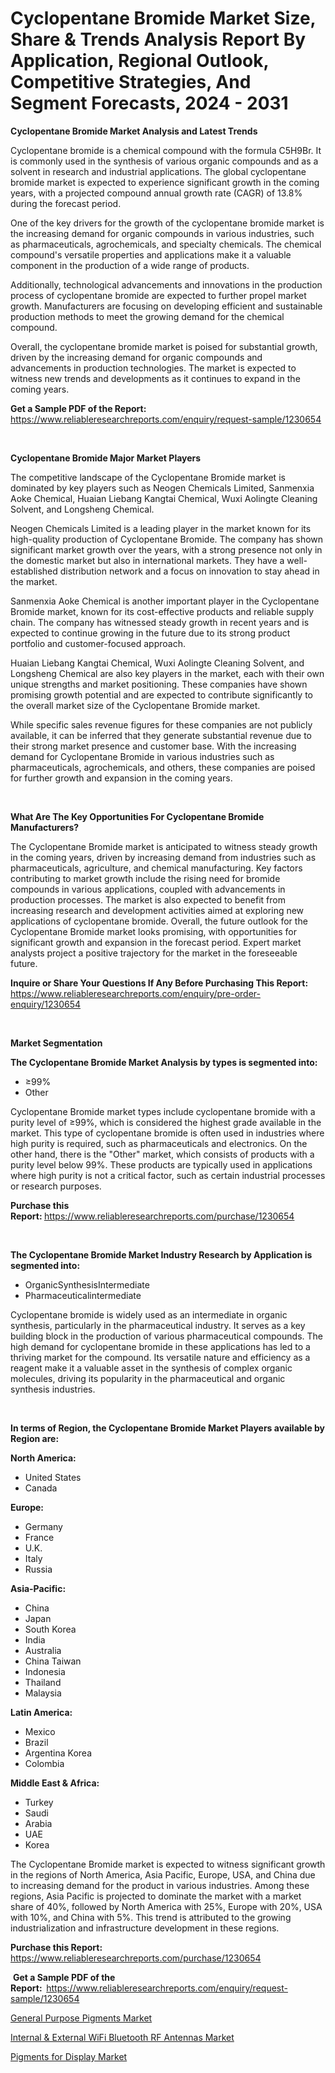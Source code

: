 <p><h1>Cyclopentane Bromide Market Size, Share & Trends Analysis Report By Application, Regional Outlook, Competitive Strategies, And Segment Forecasts, 2024 - 2031</h1></p><p><strong>Cyclopentane Bromide Market Analysis and Latest Trends</strong></p>
<p><p>Cyclopentane bromide is a chemical compound with the formula C5H9Br. It is commonly used in the synthesis of various organic compounds and as a solvent in research and industrial applications. The global cyclopentane bromide market is expected to experience significant growth in the coming years, with a projected compound annual growth rate (CAGR) of 13.8% during the forecast period.</p><p>One of the key drivers for the growth of the cyclopentane bromide market is the increasing demand for organic compounds in various industries, such as pharmaceuticals, agrochemicals, and specialty chemicals. The chemical compound's versatile properties and applications make it a valuable component in the production of a wide range of products.</p><p>Additionally, technological advancements and innovations in the production process of cyclopentane bromide are expected to further propel market growth. Manufacturers are focusing on developing efficient and sustainable production methods to meet the growing demand for the chemical compound.</p><p>Overall, the cyclopentane bromide market is poised for substantial growth, driven by the increasing demand for organic compounds and advancements in production technologies. The market is expected to witness new trends and developments as it continues to expand in the coming years.</p></p>
<p><strong>Get a Sample PDF of the Report:&nbsp;</strong> <a href="https://www.reliableresearchreports.com/enquiry/request-sample/1230654">https://www.reliableresearchreports.com/enquiry/request-sample/1230654</a></p>
<p>&nbsp;</p>
<p><strong>Cyclopentane Bromide Major Market Players</strong></p>
<p><p>The competitive landscape of the Cyclopentane Bromide market is dominated by key players such as Neogen Chemicals Limited, Sanmenxia Aoke Chemical, Huaian Liebang Kangtai Chemical, Wuxi Aolingte Cleaning Solvent, and Longsheng Chemical. </p><p>Neogen Chemicals Limited is a leading player in the market known for its high-quality production of Cyclopentane Bromide. The company has shown significant market growth over the years, with a strong presence not only in the domestic market but also in international markets. They have a well-established distribution network and a focus on innovation to stay ahead in the market.</p><p>Sanmenxia Aoke Chemical is another important player in the Cyclopentane Bromide market, known for its cost-effective products and reliable supply chain. The company has witnessed steady growth in recent years and is expected to continue growing in the future due to its strong product portfolio and customer-focused approach.</p><p>Huaian Liebang Kangtai Chemical, Wuxi Aolingte Cleaning Solvent, and Longsheng Chemical are also key players in the market, each with their own unique strengths and market positioning. These companies have shown promising growth potential and are expected to contribute significantly to the overall market size of the Cyclopentane Bromide market.</p><p>While specific sales revenue figures for these companies are not publicly available, it can be inferred that they generate substantial revenue due to their strong market presence and customer base. With the increasing demand for Cyclopentane Bromide in various industries such as pharmaceuticals, agrochemicals, and others, these companies are poised for further growth and expansion in the coming years.</p></p>
<p>&nbsp;</p>
<p><strong>What Are The Key Opportunities For Cyclopentane Bromide Manufacturers?</strong></p>
<p><p>The Cyclopentane Bromide market is anticipated to witness steady growth in the coming years, driven by increasing demand from industries such as pharmaceuticals, agriculture, and chemical manufacturing. Key factors contributing to market growth include the rising need for bromide compounds in various applications, coupled with advancements in production processes. The market is also expected to benefit from increasing research and development activities aimed at exploring new applications of cyclopentane bromide. Overall, the future outlook for the Cyclopentane Bromide market looks promising, with opportunities for significant growth and expansion in the forecast period.  Expert market analysts project a positive trajectory for the market in the foreseeable future.</p></p>
<p><strong>Inquire or Share Your Questions If Any Before Purchasing This Report:</strong> <a href="https://www.reliableresearchreports.com/enquiry/pre-order-enquiry/1230654">https://www.reliableresearchreports.com/enquiry/pre-order-enquiry/1230654</a></p>
<p>&nbsp;</p>
<p><strong>Market Segmentation</strong></p>
<p><strong>The Cyclopentane Bromide Market Analysis by types is segmented into:</strong></p>
<p><ul><li>≥99%</li><li>Other</li></ul></p>
<p><p>Cyclopentane Bromide market types include cyclopentane bromide with a purity level of ≥99%, which is considered the highest grade available in the market. This type of cyclopentane bromide is often used in industries where high purity is required, such as pharmaceuticals and electronics. On the other hand, there is the "Other" market, which consists of products with a purity level below 99%. These products are typically used in applications where high purity is not a critical factor, such as certain industrial processes or research purposes.</p></p>
<p><strong>Purchase this Report:&nbsp;</strong><a href="https://www.reliableresearchreports.com/purchase/1230654">https://www.reliableresearchreports.com/purchase/1230654</a></p>
<p>&nbsp;</p>
<p><strong>The Cyclopentane Bromide Market Industry Research by Application is segmented into:</strong></p>
<p><ul><li>OrganicSynthesisIntermediate</li><li>Pharmaceuticalintermediate</li></ul></p>
<p><p>Cyclopentane bromide is widely used as an intermediate in organic synthesis, particularly in the pharmaceutical industry. It serves as a key building block in the production of various pharmaceutical compounds. The high demand for cyclopentane bromide in these applications has led to a thriving market for the compound. Its versatile nature and efficiency as a reagent make it a valuable asset in the synthesis of complex organic molecules, driving its popularity in the pharmaceutical and organic synthesis industries.</p></p>
<p>&nbsp;</p>
<p><strong>In terms of Region, the Cyclopentane Bromide Market Players available by Region are:</strong></p>
<p>
    <p> <strong> North America: </strong>
        <ul>
            <li>United States</li>
            <li>Canada</li>
        </ul>
        </p> 
    <p> <strong> Europe: </strong>
        <ul>
            <li>Germany</li>
            <li>France</li>
            <li>U.K.</li>
            <li>Italy</li>
            <li>Russia</li>
        </ul>
        </p> 
    <p> <strong> Asia-Pacific: </strong>
        <ul>
            <li>China</li>
            <li>Japan</li>
            <li>South Korea</li>
            <li>India</li>
            <li>Australia</li>
            <li>China Taiwan</li>
            <li>Indonesia</li>
            <li>Thailand</li>
            <li>Malaysia</li>
        </ul>
        </p> 
    <p> <strong> Latin America: </strong>
        <ul>
            <li>Mexico</li>
            <li>Brazil</li>
            <li>Argentina Korea</li>
            <li>Colombia</li>
        </ul>
        </p> 
    <p> <strong> Middle East & Africa: </strong>
        <ul>
            <li>Turkey</li>
            <li>Saudi</li>
            <li>Arabia</li>
            <li>UAE</li>
            <li>Korea</li>
        </ul>
    </p>
    </p>
<p><p>The Cyclopentane Bromide market is expected to witness significant growth in the regions of North America, Asia Pacific, Europe, USA, and China due to increasing demand for the product in various industries. Among these regions, Asia Pacific is projected to dominate the market with a market share of 40%, followed by North America with 25%, Europe with 20%, USA with 10%, and China with 5%. This trend is attributed to the growing industrialization and infrastructure development in these regions.</p></p>
<p><strong>Purchase this Report: </strong><a href="https://www.reliableresearchreports.com/purchase/1230654">https://www.reliableresearchreports.com/purchase/1230654</a></p>
<p>&nbsp;<strong>Get a Sample PDF of the Report:&nbsp;&nbsp;</strong><a href="https://www.reliableresearchreports.com/enquiry/request-sample/1230654">https://www.reliableresearchreports.com/enquiry/request-sample/1230654</a></p>
<p><strong></strong></p>
<p><p><a href="https://view.publitas.com/reportprime-1/general-purpose-pigments-market-size-2023-2030-global-industrial-analysis-key-geographical-regions-market-share-top-key-players-product-types-and-forecast-research-report/">General Purpose Pigments Market</a></p><p><a href="https://view.publitas.com/reportprime-1/insights-into-internal-external-wifi-bluetooth-rf-antennas-market-size-analysing-market-share-trends-and-growth-from-2023-to-2030/">Internal & External WiFi Bluetooth RF Antennas Market</a></p><p><a href="https://view.publitas.com/reportprime-1/pigments-for-display-market-provides-a-comprehensive-analysis-including-a-macro-overview-of-the-market-as-well-as-micro-details-such-as-market-size-and-competitive-landscape/">Pigments for Display Market</a></p></p>